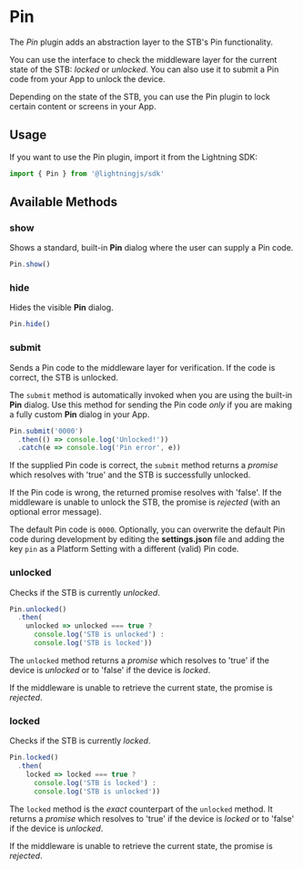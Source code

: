# Pin

The *Pin* plugin adds an abstraction layer to the STB's Pin functionality.

You can use the interface to check the middleware layer for the current state of the STB: *locked* or *unlocked*. You can also use it to submit a Pin code from your App to unlock the device.

Depending on the  state of the STB, you can use the Pin plugin to lock certain content or screens in your App.

## Usage

If you want to use the Pin plugin, import it from the Lightning SDK:

```js
import { Pin } from '@lightningjs/sdk'
```

## Available Methods

### show

Shows a standard, built-in **Pin** dialog where the user can supply a Pin code.

```js
Pin.show()
```

### hide

Hides the visible **Pin** dialog.

```js
Pin.hide()
```

### submit

Sends a Pin code to the middleware layer for verification. If the code is correct, the STB is unlocked.

The `submit` method is automatically invoked when you are using the built-in **Pin** dialog. Use this method for sending the Pin code *only* if you are making a fully custom **Pin** dialog in your App.

```js
Pin.submit('0000')
  .then(() => console.log('Unlocked!'))
  .catch(e => console.log('Pin error', e))
```

If the supplied Pin code is correct, the `submit` method returns a *promise* which resolves with 'true' and the STB is successfully unlocked.

If the Pin code is wrong, the returned promise resolves with 'false'. If the middleware is unable to unlock the STB, the promise is
*rejected* (with an optional error message).

The default Pin code is  `0000`. Optionally, you can overwrite the default Pin code during development by editing the
**settings.json** file and adding the key `pin` as a Platform Setting with a different (valid) Pin code.

### unlocked

Checks if the STB is currently *unlocked*.

```js
Pin.unlocked()
  .then(
    unlocked => unlocked === true ?
      console.log('STB is unlocked') :
      console.log('STB is locked'))
```

The `unlocked` method returns a *promise* which resolves to 'true'  if the device is *unlocked* or to 'false' if the device is *locked*.

If the middleware is unable to retrieve the current state, the promise is *rejected*.

### locked

Checks if the STB is currently *locked*.

```js
Pin.locked()
  .then(
    locked => locked === true ?
      console.log('STB is locked') :
      console.log('STB is unlocked'))
```

The `locked` method is the *exact* counterpart of the `unlocked` method. It returns a *promise* which resolves to 'true' if
the device is *locked* or to 'false' if the device is *unlocked*.

If the middleware is unable to retrieve the current state, the promise is *rejected*.
